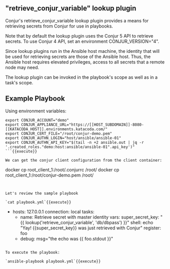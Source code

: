 
## "retrieve_conjur_variable" lookup plugin

Conjur's retrieve_conjur_variable lookup plugin provides a means for retrieving secrets from Conjur for use in playbooks.

Note that by default the lookup plugin uses the Conjur 5 API to retrieve secrets. To use Conjur 4 API, set an environment CONJUR_VERSION="4".

Since lookup plugins run in the Ansible host machine, the identity that will be used for retrieving secrets are those of the Ansible host. Thus, the Ansible host requires elevated privileges, access to all secrets that a remote node may need.

The lookup plugin can be invoked in the playbook's scope as well as in a task's scope.

## Example Playbook

Using environment variables:

```
export CONJUR_ACCOUNT="demo"
export CONJUR_APPLIANCE_URL="https://[[HOST_SUBDOMAIN]]-8080-[[KATACODA_HOST]].environments.katacoda.com/"
export CONJUR_CERT_FILE="/root/conjur-demo.pem"
export CONJUR_AUTHN_LOGIN="host/ansible/ansible-01"
export CONJUR_AUTHN_API_KEY="$(tail -n +2 ansible.out | jq -r '.created_roles."demo:host:ansible/ansible-01".api_key')"
```{{execute}}

We can get the conjur client configuration from the client container:

```
docker cp root_client_1:/root/.conjurrc /root/
docker cp root_client_1:/root/conjur-demo.pem /root/
```{{execute}}


Let's review the sample playbook

`cat playbook.yml`{{execute}}

```
- hosts: 127.0.0.1
  connection: local
  tasks:
    - name: Retrieve secret with master identity
      vars:
        super_secret_key: "{{ lookup('retrieve_conjur_variable', 'db/dbpass') }}"
      shell: echo "Yay! {{super_secret_key}} was just retrieved with Conjur"
      register: foo
    - debug: msg="the echo was {{ foo.stdout }}"
```{{execute}}

To execute the playbook:

`ansible-playbook playbook.yml`{{execute}}


